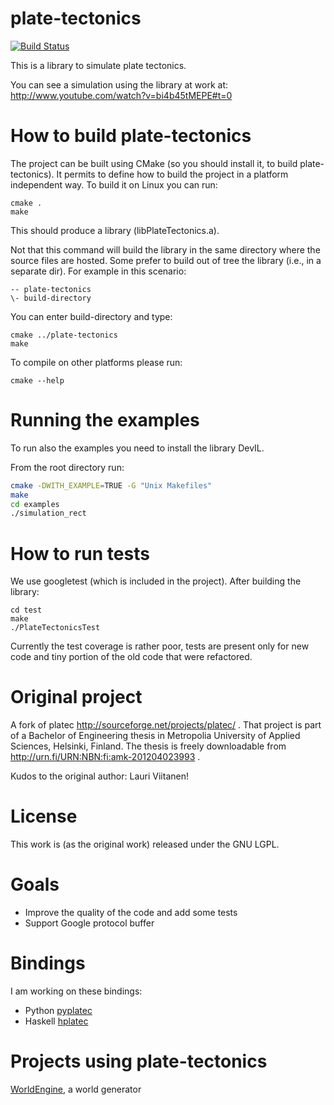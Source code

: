 plate-tectonics
===============
[![Build Status](https://travis-ci.org/Mindwerks/plate-tectonics.svg?branch=master)](https://travis-ci.org/Mindweks/plate-tectonics)

This is a library to simulate plate tectonics.

You can see a simulation using the library at work at: http://www.youtube.com/watch?v=bi4b45tMEPE#t=0

How to build plate-tectonics
============================

The project can be built using CMake (so you should install it, to build plate-tectonics).
It permits to define how to build the project in a platform independent
way. To build it on Linux you can run:

```
cmake .
make
```

This should produce a library (libPlateTectonics.a).

Not that this command will build the library in the same directory where the source files are hosted. Some prefer to build out of tree the library (i.e., in a separate dir). For example in this scenario:

```
-- plate-tectonics
\- build-directory
```

You can enter build-directory and type:

```
cmake ../plate-tectonics
make
```

To compile on other platforms please run:

```
cmake --help
```

Running the examples
====================

To run also the examples you need to install the library DevIL.

From the root directory run:

```bash
cmake -DWITH_EXAMPLE=TRUE -G "Unix Makefiles"
make
cd examples
./simulation_rect
```

How to run tests
================

We use googletest (which is included in the project). After building the library:

```
cd test
make
./PlateTectonicsTest
```

Currently the test coverage is rather poor, tests are present only for new code and tiny portion of the old code that were refactored.

Original project
================

A fork of platec http://sourceforge.net/projects/platec/ .
That project is part of a Bachelor of Engineering thesis in Metropolia University of Applied Sciences, Helsinki, Finland. The thesis is freely downloadable from http://urn.fi/URN:NBN:fi:amk-201204023993 .

Kudos to the original author: Lauri Viitanen!

License
=======

This work is (as the original work) released under the GNU LGPL.

Goals
=====

* Improve the quality of the code and add some tests
* Support Google protocol buffer

Bindings
========

I am working on these bindings:
* Python [pyplatec](http://github.com/Mindwerks/pyplatec)
* Haskell [hplatec](http://github.com/ftomassetti/hplatec)

Projects using plate-tectonics
==============================

[WorldEngine](http://github.com/Mindwerks/worldengine), a world generator

